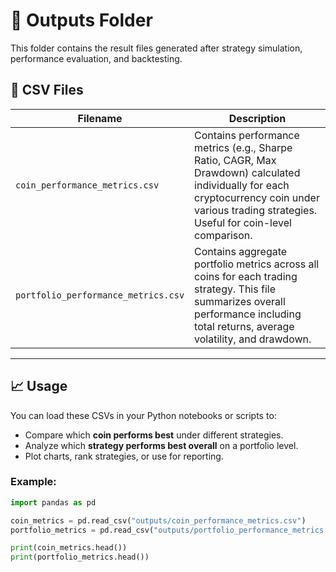 # 📁 Outputs Folder

This folder contains the result files generated after strategy simulation, performance evaluation, and backtesting.

## 📄 CSV Files

| Filename                          | Description |
|----------------------------------|-------------|
| `coin_performance_metrics.csv`   | Contains performance metrics (e.g., Sharpe Ratio, CAGR, Max Drawdown) calculated individually for each cryptocurrency coin under various trading strategies. Useful for coin-level comparison. |
| `portfolio_performance_metrics.csv` | Contains aggregate portfolio metrics across all coins for each trading strategy. This file summarizes overall performance including total returns, average volatility, and drawdown. |

---

## 📈 Usage

You can load these CSVs in your Python notebooks or scripts to:
- Compare which **coin performs best** under different strategies.
- Analyze which **strategy performs best overall** on a portfolio level.
- Plot charts, rank strategies, or use for reporting.

### Example:

```python
import pandas as pd

coin_metrics = pd.read_csv("outputs/coin_performance_metrics.csv")
portfolio_metrics = pd.read_csv("outputs/portfolio_performance_metrics.csv")

print(coin_metrics.head())
print(portfolio_metrics.head())
